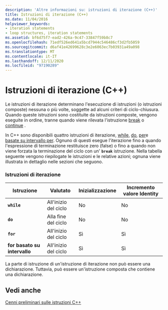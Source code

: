 ```yaml
---
description: 'Altre informazioni su: istruzioni di iterazione (C++)'
title: Istruzioni di iterazione (C++)
ms.date: 11/04/2016
helpviewer_keywords:
- iteration statements
- loop structures, iteration statements
ms.assetid: bf6d75f7-ead2-426a-9c47-33847f59b8c7
ms.openlocfilehash: 71edf526ed641a5bcd7944c546486cf3d2fb5059
ms.sourcegitcommit: d6af41e42699628c3e2e6063ec7b03931a49a098
ms.translationtype: MT
ms.contentlocale: it-IT
ms.lasthandoff: 12/11/2020
ms.locfileid: "97190289"
---
```

# <a name="iteration-statements-c"></a>Istruzioni di iterazione (C++)

Le istruzioni di iterazione determinano l'esecuzione di istruzioni (o istruzioni composte) nessuna o più volte, soggette ad alcuni criteri di ciclo-chiusura. Quando queste istruzioni sono costituite da istruzioni composte, vengono eseguite in ordine, tranne quando viene rilevata l'istruzione [break](../cpp/break-statement-cpp.md) o [continue](../cpp/continue-statement-cpp.md) .

In C++ sono disponibili quattro istruzioni di iterazione, [while](../cpp/while-statement-cpp.md), [do](../cpp/do-while-statement-cpp.md), [per](../cpp/for-statement-cpp.md)e [basate su intervallo per](../cpp/range-based-for-statement-cpp.md). Ognuno di questi esegue l'iterazione fino a quando l'espressione di terminazione restituisce zero (false) o fino a quando non viene forzata la terminazione del ciclo con un' **`break`** istruzione. Nella tabella seguente vengono riepilogate le istruzioni e le relative azioni; ognuna viene illustrata in dettaglio nelle sezioni che seguono.

### <a name="iteration-statements"></a>Istruzioni di iterazione

|Istruzione|Valutato|Inizializzazione|Incremento valore Identity|
|---------------|------------------|--------------------|---------------|
|**`while`**|All'inizio del ciclo|No|No|
|**`do`**|Alla fine del ciclo|No|No|
|**`for`**|All'inizio del ciclo|Sì|Sì|
|**for basato su intervallo**|All'inizio del ciclo|Sì|Sì|

La parte di istruzione di un'istruzione di iterazione non può essere una dichiarazione. Tuttavia, può essere un'istruzione composta che contiene una dichiarazione.

## <a name="see-also"></a>Vedi anche

[Cenni preliminari sulle istruzioni C++](../cpp/overview-of-cpp-statements.md)
